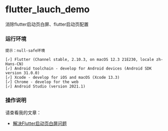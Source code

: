 # flutter_lauch_demo
消除flutter启动页白屏、flutter启动页配置
### 运行环境
`提示：null-safe环境`
```
[✓] Flutter (Channel stable, 2.10.3, on macOS 12.3 21E230, locale zh-Hans-CN)
[✓] Android toolchain - develop for Android devices (Android SDK version 31.0.0)
[✓] Xcode - develop for iOS and macOS (Xcode 13.3)
[✓] Chrome - develop for the web
[✓] Android Studio (version 2021.1)

```
### 操作说明
请查看我的文章：
- [解决Flutter启动页白屏问题](https://www.jianshu.com/p/7693a192682b)
